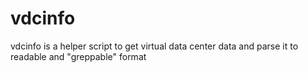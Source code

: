 # vdcinfo
vdcinfo is a helper script to get virtual data center data and parse it to readable and "greppable" format
